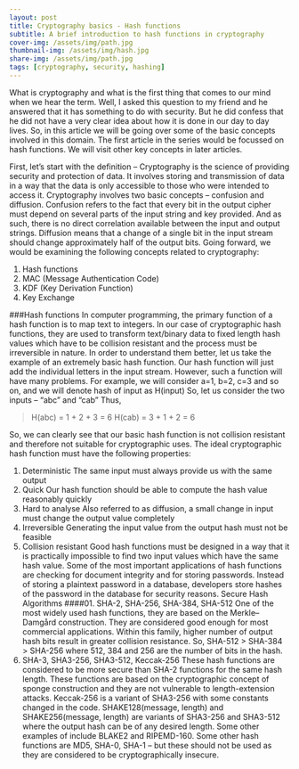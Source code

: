 ```yaml
---
layout: post
title: Cryptography basics - Hash functions
subtitle: A brief introduction to hash functions in cryptography
cover-img: /assets/img/path.jpg
thumbnail-img: /assets/img/hash.jpg
share-img: /assets/img/path.jpg
tags: [cryptography, security, hashing]
---
```

What is cryptography and what is the first thing that comes to our mind when we hear the term. Well, I
asked this question to my friend and he answered that it has something to do with security. But he did
confess that he did not have a very clear idea about how it is done in our day to day lives. So, in this
article we will be going over some of the basic concepts involved in this domain. The first article in the 
series would be focussed on hash functions. We will visit other key concepts in later articles.

First, let’s start with the definition – Cryptography is the science of providing security and protection of
data. It involves storing and transmission of data in a way that the data is only accessible to those who
were intended to access it.
Cryptography involves two basic concepts – confusion and diffusion.
Confusion refers to the fact that every bit in the output cipher must depend on several parts of the input
string and key provided. And as such, there is no direct correlation available between the input and
output strings.
Diffusion means that a change of a single bit in the input stream should change approximately half of
the output bits.
Going forward, we would be examining the following concepts related to cryptography:
01. Hash functions
02. MAC (Message Authentication Code)
03. KDF (Key Derivation Function)
04. Key Exchange

###Hash functions
In computer programming, the primary function of a hash function is to map text to integers. In our case
of cryptographic hash functions, they are used to transform text/binary data to fixed length hash values
which have to be collision resistant and the process must be irreversible in nature.
In order to understand them better, let us take the example of an extremely basic hash function. Our
hash function will just add the individual letters in the input stream. However, such a function will have
many problems.
For example, we will consider a=1, b=2, c=3 and so on, and we will denote hash of input as H(input)
So, let us consider the two inputs – “abc” and “cab”
Thus,

>H(abc) = 1 + 2 + 3 = 6
>H(cab) = 3 + 1 + 2 = 6

So, we can clearly see that our basic hash function is not collision resistant and therefore not suitable for
cryptographic uses. The ideal cryptographic hash function must have the following properties:
1. Deterministic
The same input must always provide us with the same output
2. Quick
Our hash function should be able to compute the hash value reasonably quickly
3. Hard to analyse
Also referred to as diffusion, a small change in input must change the output value completely
4. Irreversible
Generating the input value from the output hash must not be feasible
5. Collision resistant
Good hash functions must be designed in a way that it is practically impossible to find two input values
which have the same hash value.
Some of the most important applications of hash functions are checking for document integrity and for
storing passwords. Instead of storing a plaintext password in a database, developers store hashes of the
password in the database for security reasons.
Secure Hash Algorithms
####01. SHA-2, SHA-256, SHA-384, SHA-512
One of the most widely used hash functions, they are based on the Merkle–Damgård construction. They
are considered good enough for most commercial applications. Within this family, higher number of
output hash bits result in greater collision resistance.
So, SHA-512 > SHA-384 > SHA-256 where 512, 384 and 256 are the number of bits in the hash.
02. SHA-3, SHA3-256, SHA3-512, Keccak-256
These hash functions are considered to be more secure than SHA-2 functions for the same hash length.
These functions are based on the cryptographic concept of sponge construction and they are not
vulnerable to length-extension attacks.
Keccak-256 is a variant of SHA3-256 with some constants changed in the code.
SHAKE128(message, length) and SHAKE256(message, length) are variants of SHA3-256 and SHA3-512
where the output hash can be of any desired length.
Some other examples of include BLAKE2 and RIPEMD-160.
Some other hash functions are MD5, SHA-0, SHA-1 – but these should not be used as they are
considered to be cryptographically insecure.
